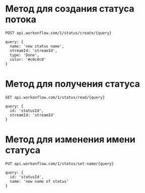 # Метод для создания статуса потока
```POST api.workonflow.com/1/status/create/{query}```

```
query: {
  name: 'new status name',
  streamId: 'streamId',
  type: 'Done',
  color: '#c0c0c0'
}
```

# Метод для получения статуса
```GET api.workonflow.com/1/status/read/{query}```

```
query: {
  id: 'statusId',
  streamId: 'streamId'
}
```

# Метод для изменения имени статуса
```PUT api.workonflow.com/1/status/set-name/{query}```

```
query: {
  id: 'statusId',
  name: 'new name of status'
}
```

